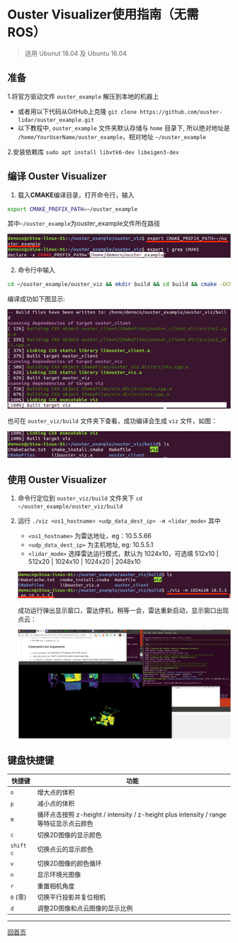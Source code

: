 # Ouster Visualizer使用指南（无需ROS）
> 适用 Ubunut 18.04 及 Ubuntu 16.04

## 准备

1.将官方驱动文件 `ouster_example` 解压到本地的机器上

- 或者用以下代码从GitHub上克隆 `git clone https://github.com/ouster-lidar/ouster_example.git`
- 以下教程中, `ouster_example` 文件夹默认存储与 `home` 目录下, 所以绝对地址是 `/home/YourUserName/ouster_example`，相对地址 `~/ouster_example`

2.安装依赖库 `sudo apt install libvtk6-dev libeigen3-dev`

## 编译 **Ouster Visualizer**

1. 载入**CMAKE**编译目录，打开命令行，输入
	
```bash
export CMAKE_PREFIX_PATH=~/ouster_example
```

其中`~/ouster_example`为ouster_example文件所在路径
	
![](./imgs/export_cmake.png)
	
2. 命令行中输入

```bash
cd ~/ouster_example/ouster_viz && mkdir build && cd build && cmake -DCMAKE_BUILD_TYPE=Release .. && make
```
编译成功如下图显示:
	
![](./imgs/build_success.png)

也可在 `ouster_viz/build` 文件夹下查看，成功编译会生成 `viz` 文件，如图：
	
![](./imgs/build_success_viz.png)
	
## 使用 **Ouster Visualizer**
1. 命令行定位到 `ouster_viz/build` 文件夹下 `cd ~/ouster_example/ouster_viz/build`
	
2. 运行 `./viz <os1_hostname> <udp_data_dest_ip> -m <lidar_mode>` 其中
	- `<os1_hostname>` 为雷达地址，eg：10.5.5.66
	- `<udp_data_dest_ip>` 为主机地址, eg: 10.5.5.1
	-  `<lidar_mode>` 选择雷达运行模式，默认为 1024x10，可选填 512x10 | 512x20 | 1024x10 | 1024x20 | 2048x10
	
	![](./imgs/run_viz.png)
	
	成功运行弹出显示窗口，雷达停机，稍等一会，雷达重新启动，显示窗口出现点云：
	
	![](./imgs/run_success.png)

## 键盘快捷键

| 快捷键 | 功能 |
| ----| ------------ |
| `o` | 增大点的体积 |
| `p` | 减小点的体积 |
| `m` | 循环点击按照 z-height / intensity / z-height plus intensity / range 等特征显示点云颜色  |
| `c` | 切换2D图像的显示颜色 |
| `shift c` | 切换点云的显示颜色 |
| `v` | 切换2D图像的颜色循环 |
| `n` | 显示环境光图像 |
| `r` | 重置相机角度
| `0` (零) | 切换平行投影并复位相机 |
| `d` | 调整2D图像和点云图像的显示比例 |

---
[回首页](README)
